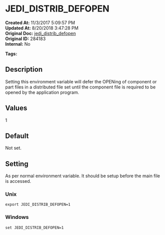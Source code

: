 # JEDI_DISTRIB_DEFOPEN

**Created At:** 11/3/2017 5:09:57 PM  
**Updated At:** 8/20/2018 3:47:28 PM  
**Original Doc:** [jedi_distrib_defopen](https://docs.jbase.com/41717-environment-variables/jedi_distrib_defopen)  
**Original ID:** 284183  
**Internal:** No  

**Tags:**
<badge text='environment variables' vertical='middle' />

## Description

Setting this environment variable will defer the OPENing of component or part files in a distributed file set until the component file is required to be opened by the application program.

## 


## Values

1

## 


## Default

Not set.

## 


## Setting

As per normal environment variable. It should be setup before the main file is accessed.

### Unix

```
export JEDI_DISTRIB_DEFOPEN=1
```

### Windows

```
set JEDI_DISTRIB_DEFOPEN=1
```
